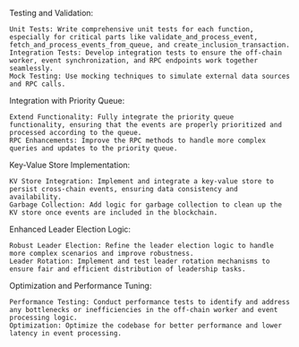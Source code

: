 Testing and Validation:

    Unit Tests: Write comprehensive unit tests for each function, especially for critical parts like validate_and_process_event, fetch_and_process_events_from_queue, and create_inclusion_transaction.
    Integration Tests: Develop integration tests to ensure the off-chain worker, event synchronization, and RPC endpoints work together seamlessly.
    Mock Testing: Use mocking techniques to simulate external data sources and RPC calls.

Integration with Priority Queue:

    Extend Functionality: Fully integrate the priority queue functionality, ensuring that the events are properly prioritized and processed according to the queue.
    RPC Enhancements: Improve the RPC methods to handle more complex queries and updates to the priority queue.

Key-Value Store Implementation:

    KV Store Integration: Implement and integrate a key-value store to persist cross-chain events, ensuring data consistency and availability.
    Garbage Collection: Add logic for garbage collection to clean up the KV store once events are included in the blockchain.

Enhanced Leader Election Logic:

    Robust Leader Election: Refine the leader election logic to handle more complex scenarios and improve robustness.
    Leader Rotation: Implement and test leader rotation mechanisms to ensure fair and efficient distribution of leadership tasks.

Optimization and Performance Tuning:

    Performance Testing: Conduct performance tests to identify and address any bottlenecks or inefficiencies in the off-chain worker and event processing logic.
    Optimization: Optimize the codebase for better performance and lower latency in event processing.